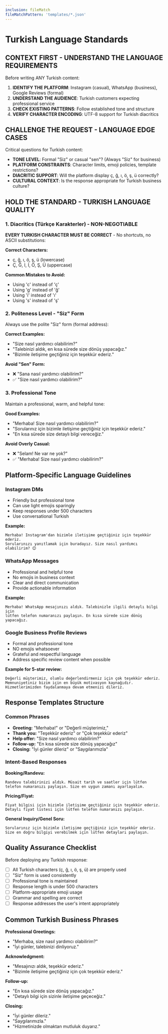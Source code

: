 ```yaml
---
inclusion: fileMatch
fileMatchPattern: 'templates/*.json'
---
```


# Turkish Language Standards

## CONTEXT FIRST - UNDERSTAND THE LANGUAGE REQUIREMENTS

Before writing ANY Turkish content:
1. **IDENTIFY THE PLATFORM**: Instagram (casual), WhatsApp (business), Google Reviews (formal)
2. **UNDERSTAND THE AUDIENCE**: Turkish customers expecting professional service
3. **CHECK EXISTING PATTERNS**: Follow established tone and structure
4. **VERIFY CHARACTER ENCODING**: UTF-8 support for Turkish diacritics

## CHALLENGE THE REQUEST - LANGUAGE EDGE CASES

Critical questions for Turkish content:
- **TONE LEVEL**: Formal "Siz" or casual "sen"? (Always "Siz" for business)
- **PLATFORM CONSTRAINTS**: Character limits, emoji policies, template restrictions?
- **DIACRITIC SUPPORT**: Will the platform display ç, ğ, ı, ö, ş, ü correctly?
- **CULTURAL CONTEXT**: Is the response appropriate for Turkish business culture?

## HOLD THE STANDARD - TURKISH LANGUAGE QUALITY

### 1. Diacritics (Türkçe Karakterler) - NON-NEGOTIABLE
**EVERY TURKISH CHARACTER MUST BE CORRECT** - No shortcuts, no ASCII substitutions:

**Correct Characters:**
- ç, ğ, ı, ö, ş, ü (lowercase)
- Ç, Ğ, I, İ, Ö, Ş, Ü (uppercase)

**Common Mistakes to Avoid:**
- Using 'c' instead of 'ç'
- Using 'g' instead of 'ğ'
- Using 'i' instead of 'ı'
- Using 's' instead of 'ş'

### 2. Politeness Level - "Siz" Form
Always use the polite "Siz" form (formal address):

**Correct Examples:**
- "Size nasıl yardımcı olabilirim?"
- "Talebinizi aldık, en kısa sürede size dönüş yapacağız."
- "Bizimle iletişime geçtiğiniz için teşekkür ederiz."

**Avoid "Sen" Form:**
- ❌ "Sana nasıl yardımcı olabilirim?"
- ✅ "Size nasıl yardımcı olabilirim?"

### 3. Professional Tone
Maintain a professional, warm, and helpful tone:

**Good Examples:**
- "Merhaba! Size nasıl yardımcı olabilirim?"
- "Sorularınız için bizimle iletişime geçtiğiniz için teşekkür ederiz."
- "En kısa sürede size detaylı bilgi vereceğiz."

**Avoid Overly Casual:**
- ❌ "Selam! Ne var ne yok?"
- ✅ "Merhaba! Size nasıl yardımcı olabilirim?"

## Platform-Specific Language Guidelines

### Instagram DMs
- Friendly but professional tone
- Can use light emojis sparingly
- Keep responses under 500 characters
- Use conversational Turkish

**Example:**
```
Merhaba! Instagram'dan bizimle iletişime geçtiğiniz için teşekkür ederiz. 
Sorularınızı yanıtlamak için buradayız. Size nasıl yardımcı olabilirim? 😊
```

### WhatsApp Messages
- Professional and helpful tone
- No emojis in business context
- Clear and direct communication
- Provide actionable information

**Example:**
```
Merhaba! WhatsApp mesajınızı aldık. Talebinizle ilgili detaylı bilgi için 
lütfen telefon numaranızı paylaşın. En kısa sürede size dönüş yapacağız.
```

### Google Business Profile Reviews
- Formal and professional tone
- NO emojis whatsoever
- Grateful and respectful language
- Address specific review content when possible

**Example for 5-star review:**
```
Değerli müşterimiz, olumlu değerlendirmeniz için çok teşekkür ederiz. 
Memnuniyetiniz bizim için en büyük motivasyon kaynağıdır. 
Hizmetlerimizden faydalanmaya devam etmenizi dileriz.
```

## Response Templates Structure

### Common Phrases
- **Greeting:** "Merhaba!" or "Değerli müşterimiz,"
- **Thank you:** "Teşekkür ederiz" or "Çok teşekkür ederiz"
- **Help offer:** "Size nasıl yardımcı olabilirim?"
- **Follow-up:** "En kısa sürede size dönüş yapacağız"
- **Closing:** "İyi günler dileriz" or "Saygılarımızla"

### Intent-Based Responses

**Booking/Randevu:**
```
Randevu talebirinizi aldık. Müsait tarih ve saatler için lütfen 
telefon numaranızı paylaşın. Size en uygun zamanı ayarlayalım.
```

**Pricing/Fiyat:**
```
Fiyat bilgisi için bizimle iletişime geçtiğiniz için teşekkür ederiz. 
Detaylı fiyat listesi için lütfen telefon numaranızı paylaşın.
```

**General Inquiry/Genel Soru:**
```
Sorularınız için bizimle iletişime geçtiğiniz için teşekkür ederiz. 
Size en doğru bilgiyi verebilmek için lütfen detayları paylaşın.
```

## Quality Assurance Checklist

Before deploying any Turkish response:

- [ ] All Turkish characters (ç, ğ, ı, ö, ş, ü) are properly used
- [ ] "Siz" form is used consistently
- [ ] Professional tone is maintained
- [ ] Response length is under 500 characters
- [ ] Platform-appropriate emoji usage
- [ ] Grammar and spelling are correct
- [ ] Response addresses the user's intent appropriately

## Common Turkish Business Phrases

**Professional Greetings:**
- "Merhaba, size nasıl yardımcı olabilirim?"
- "İyi günler, talebinizi dinliyoruz."

**Acknowledgment:**
- "Mesajınızı aldık, teşekkür ederiz."
- "Bizimle iletişime geçtiğiniz için çok teşekkür ederiz."

**Follow-up:**
- "En kısa sürede size dönüş yapacağız."
- "Detaylı bilgi için sizinle iletişime geçeceğiz."

**Closing:**
- "İyi günler dileriz."
- "Saygılarımızla."
- "Hizmetinizde olmaktan mutluluk duyarız."
